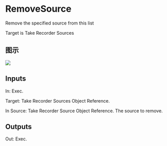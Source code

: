 # RemoveSource

Remove the specified source from this list

Target is Take Recorder Sources

## 图示

![]($-20221218-21104284.png)

## Inputs

In: Exec.

Target: Take Recorder Sources Object Reference.

In Source: Take Recorder Source Object Reference. The source to remove.  

## Outputs

Out: Exec.

